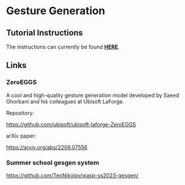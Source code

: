 # Gesture Generation
## Tutorial Instructions
The instructions can currently be found [**HERE**](https://github.com/TeoNikolov/wasp-ss2023-gesgen/blob/main/tutorial.md).

## Links
### ZeroEGGS
A cool and high-quality gesture generation model developed by Saeed Ghorbani and his colleagues at Ubisoft LaForge.

Repository:

https://github.com/ubisoft/ubisoft-laforge-ZeroEGGS

arXiv paper:

https://arxiv.org/abs/2209.07556

### Summer school gesgen system

https://github.com/TeoNikolov/wasp-ss2023-gesgen/